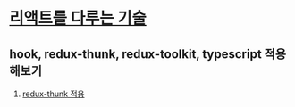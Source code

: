 # [리액트를 다루는 기술](https://book.naver.com/bookdb/book_detail.nhn?bid=13799583)

## hook, redux-thunk, redux-toolkit, typescript 적용해보기

1. [redux-thunk 적용](https://github.com/Ian-90/react_blog_refactor_study/tree/redux_thunk)